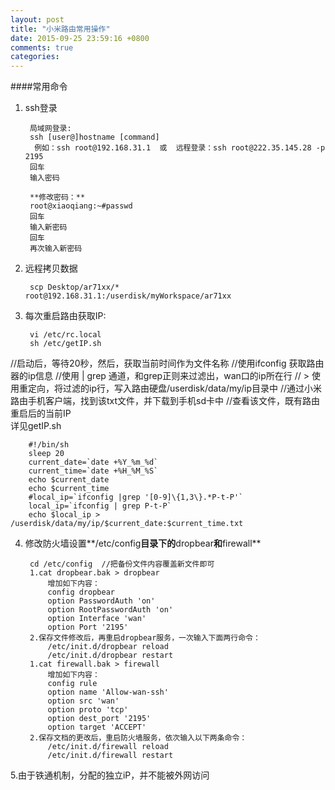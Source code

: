 ```yaml
---
layout: post
title: "小米路由常用操作"
date: 2015-09-25 23:59:16 +0800
comments: true
categories: 
---
```

####常用命令

1. ssh登录

		局域网登录:
		ssh [user@]hostname [command]
		 例如：ssh root@192.168.31.1  或  远程登录：ssh root@222.35.145.28 -p 2195
		回车
		输入密码

		**修改密码：**
		root@xiaoqiang:~#passwd   
		回车
		输入新密码
		回车
		再次输入新密码
2. 远程拷贝数据
		
		scp Desktop/ar71xx/* root@192.168.31.1:/userdisk/myWorkspace/ar71xx
		
3. 每次重启路由获取IP:
		
		vi /etc/rc.local
		sh /etc/getIP.sh
//启动后，等待20秒，然后，获取当前时间作为文件名称
//使用ifconfig 获取路由器的ip信息
//使用 | grep 通道，和grep正则来过滤出，wan口的ip所在行
// > 使用重定向，将过滤的ip行，写入路由硬盘/userdisk/data/my/ip目录中
//通过小米路由手机客户端，找到该txt文件，并下载到手机sd卡中
//查看该文件，既有路由重启后的当前IP  
	详见getIP.sh

		#!/bin/sh
		sleep 20
		current_date=`date +%Y_%m_%d`
		current_time=`date +%H_%M_%S`
		echo $current_date
		echo $current_time
		#local_ip=`ifconfig |grep '[0-9]\{1,3\}.*P-t-P'`
		local_ip=`ifconfig | grep P-t-P`
		echo $local_ip > /userdisk/data/my/ip/$current_date:$current_time.txt

4. 修改防火墙设置**/etc/config**目录下的**dropbear**和**firewall**  

		cd /etc/config  //把备份文件内容覆盖新文件即可
		1.cat dropbear.bak > dropbear  
			增加如下内容：
			config dropbear
			option PasswordAuth 'on'
			option RootPasswordAuth 'on'
			option Interface 'wan'
			option Port '2195'
		2.保存文件修改后，再重启dropbear服务，一次输入下面两行命令：
			/etc/init.d/dropbear reload
			/etc/init.d/dropbear restart
		1.cat firewall.bak > firewall
			增加如下内容： 
			config rule
			option name 'Allow-wan-ssh'
			option src 'wan'
			option proto 'tcp'
			option dest_port '2195'
			option target 'ACCEPT'
		2.保存文档的更改后，重启防火墙服务，依次输入以下两条命令：
			/etc/init.d/firewall reload
			/etc/init.d/firewall restart

5.由于铁通机制，分配的独立iP，并不能被外网访问
